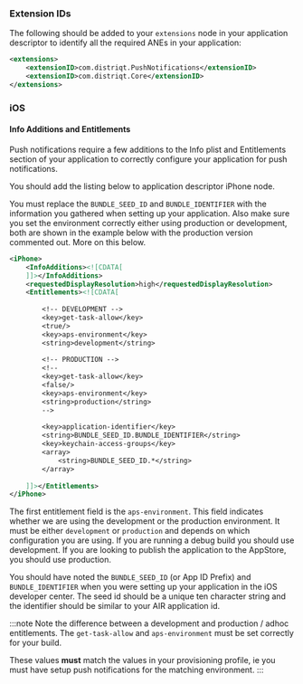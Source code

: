 
### Extension IDs

The following should be added to your `extensions` node in your application descriptor to identify all the required ANEs in your application:

```xml
<extensions>
	<extensionID>com.distriqt.PushNotifications</extensionID>
	<extensionID>com.distriqt.Core</extensionID>
</extensions>
```

### iOS

#### Info Additions and Entitlements

Push notifications require a few additions to the Info plist and Entitlements section 
of your application to correctly configure your application for push notifications. 

You should add the listing below to application descriptor iPhone node.

You must replace the `BUNDLE_SEED_ID` and `BUNDLE_IDENTIFIER` with the information you
gathered when setting up your application. Also make sure you set the environment 
correctly either using production or development, both are shown in the example 
below with the production version commented out. More on this below.

```xml
<iPhone>
	<InfoAdditions><![CDATA[
	]]></InfoAdditions>
	<requestedDisplayResolution>high</requestedDisplayResolution>
	<Entitlements><![CDATA[
		
		<!-- DEVELOPMENT -->
		<key>get-task-allow</key>
		<true/>
		<key>aps-environment</key>
		<string>development</string>
		
		<!-- PRODUCTION -->
		<!--
		<key>get-task-allow</key>
		<false/>
		<key>aps-environment</key>
		<string>production</string>
		-->
		
		<key>application-identifier</key>
		<string>BUNDLE_SEED_ID.BUNDLE_IDENTIFIER</string>
		<key>keychain-access-groups</key>
		<array>
			<string>BUNDLE_SEED_ID.*</string>
		</array>
		
	]]></Entitlements>
</iPhone>
```


The first entitlement field is the `aps-environment`. This field indicates whether 
we are using the development or the production environment. It must be either 
`development` or `production` and depends on which configuration you are using. 
If you are running a debug build you should use development. If you are looking 
to publish the application to the AppStore, you should use production.

You should have noted the `BUNDLE_SEED_ID` (or App ID Prefix) and `BUNDLE_IDENTIFIER` 
when you were setting up your application in the iOS developer center. 
The seed id should be a unique ten character string and the identifier should be 
similar to your AIR application id.


:::note 
Note the difference between a development and production / adhoc entitlements. The `get-task-allow` and `aps-environment` must be set correctly for your build.

These values **must** match the values in your provisioning profile, ie you must have setup push notifications for the matching environment.
:::



